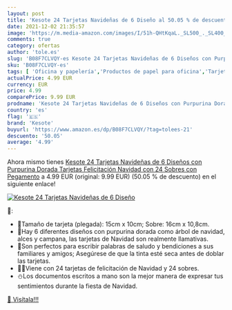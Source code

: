 ```yaml
---
layout: post
title: 'Kesote 24 Tarjetas Navideñas de 6 Diseño al 50.05 % de descuento'
date: 2021-12-02 21:35:57
image: 'https://m.media-amazon.com/images/I/51h-QHtKqaL._SL500_._SL400_.jpg'
comments: true
category: ofertas
author: 'tole.es'
slug: 'B08F7CLVQY-es Kesote 24 Tarjetas Navideñas de 6 Diseños con Purpurina...'
sku: 'B08F7CLVQY-es'
tags: [ 'Oficina y papelería','Productos de papel para oficina','Tarjetas de felicitación','Tarjetas y cartulinas','kesote','navidad', ]
actualPrice: 4.99 EUR
currency: EUR
price: 4.99
comparePrice: 9.99 EUR
prodname: 'Kesote 24 Tarjetas Navideñas de 6 Diseños con Purpurina Dorada Tarjetas Felicitación Navidad con 24 Sobres con Pegamento'
country: 'es'
flag: '🇪🇸'
brand: 'Kesote'
buyurl: 'https://www.amazon.es/dp/B08F7CLVQY/?tag=tolees-21'
descuento: '50.05'
average: '4.99'
---
```


Ahora mismo tienes [Kesote 24 Tarjetas Navideñas de 6 Diseños con Purpurina Dorada Tarjetas Felicitación Navidad con 24 Sobres con Pegamento](https://www.amazon.es/dp/B08F7CLVQY/?tag=tolees-21) a 4.99 EUR (original: 9.99 EUR) (50.05 %  de descuento) en el siguiente enlace!

[![Kesote 24 Tarjetas Navideñas de 6 Diseño](https://m.media-amazon.com/images/I/51h-QHtKqaL._SL500_._SL400_.jpg)](https://www.amazon.es/dp/B08F7CLVQY/?tag=tolees-21)

🔎:

- 🎁Tamaño de tarjeta (plegada): 15cm x 10cm; Sobre: 16cm x 10,8cm.
- 🎄Hay 6 diferentes diseños con purpurina dorada como árbol de navidad, alces y campana, las tarjetas de Navidad son realmente llamativas.
- 🦌Son perfectos para escribir palabras de saludo y bendiciones a sus familiares y amigos; Asegúrese de que la tinta esté seca antes de doblar las tarjetas.
- 🎅🏻Viene con 24 tarjetas de felicitación de Navidad y 24 sobres.
- ⛄Los documentos escritos a mano son la mejor manera de expresar tus sentimientos durante la fiesta de Navidad.

[🛒 Visítala!!!](https://www.amazon.es/dp/B08F7CLVQY/?tag=tolees-21)
